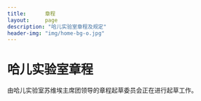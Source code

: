 ```yaml
---
title:      章程
layout:     page
description: "哈儿实验室章程及规定"
header-img: "img/home-bg-o.jpg"
---
```


# 哈儿实验室章程
由哈儿实验室苏维埃主席团领导的章程起草委员会正在进行起草工作。